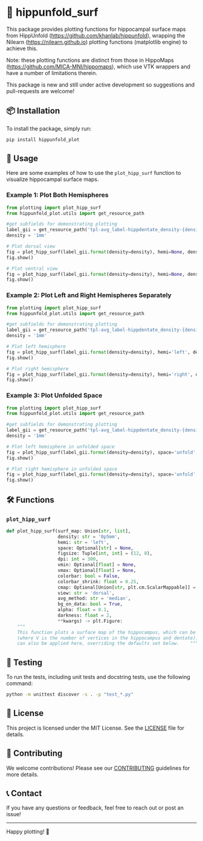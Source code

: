 # 🧠 hippunfold_surf

This package provides plotting functions for hippocampal surface maps from HippUnfold (https://github.com/khanlab/hippunfold), 
wrapping the Nilearn (https://nilearn.github.io) plotting functions (matplotlib engine) to achieve this. 

Note: these plotting functions are distinct from those in HippoMaps (https://github.com/MICA-MNI/hippomaps), which use 
VTK wrappers and have a number of limitations therein. 

This package is new and still under active development so suggestions and pull-requests are welcome!


## 📦 Installation

To install the package, simply run:

```sh
pip install hippunfold_plot
```

## 🚀 Usage

Here are some examples of how to use the `plot_hipp_surf` function to visualize hippocampal surface maps.

### Example 1: Plot Both Hemispheres

```python
from plotting import plot_hipp_surf
from hippunfold_plot.utils import get_resource_path

#get subfields for demonstrating plotting
label_gii = get_resource_path('tpl-avg_label-hippdentate_density-{density}_subfields.label.gii')
density = '1mm'

# Plot dorsal view
fig = plot_hipp_surf(label_gii.format(density=density), hemi=None, density=density, view='dorsal')
fig.show()

# Plot ventral view
fig = plot_hipp_surf(label_gii.format(density=density), hemi=None, density=density, view='ventral')
fig.show()
```

### Example 2: Plot Left and Right Hemispheres Separately

```python
from plotting import plot_hipp_surf
from hippunfold_plot.utils import get_resource_path

#get subfields for demonstrating plotting
label_gii = get_resource_path('tpl-avg_label-hippdentate_density-{density}_subfields.label.gii')
density = '1mm'

# Plot left hemisphere
fig = plot_hipp_surf(label_gii.format(density=density), hemi='left', density=density, view='dorsal')
fig.show()

# Plot right hemisphere
fig = plot_hipp_surf(label_gii.format(density=density), hemi='right', density=density, view='dorsal')
fig.show()
```

### Example 3: Plot Unfolded Space

```python
from plotting import plot_hipp_surf
from hippunfold_plot.utils import get_resource_path

#get subfields for demonstrating plotting
label_gii = get_resource_path('tpl-avg_label-hippdentate_density-{density}_subfields.label.gii')
density = '1mm'

# Plot left hemisphere in unfolded space
fig = plot_hipp_surf(label_gii.format(density=density), space='unfold', hemi='left', density=density, view='dorsal')
fig.show()

# Plot right hemisphere in unfolded space
fig = plot_hipp_surf(label_gii.format(density=density), space='unfold', hemi='right', density=density, view='dorsal')
fig.show()
```

## 🛠️ Functions

### `plot_hipp_surf`

```python
def plot_hipp_surf(surf_map: Union[str, list], 
                   density: str = '0p5mm', 
                   hemi: str = 'left', 
                   space: Optional[str] = None, 
                   figsize: Tuple[int, int] = (12, 8), 
                   dpi: int = 300, 
                   vmin: Optional[float] = None, 
                   vmax: Optional[float] = None, 
                   colorbar: bool = False, 
                   colorbar_shrink: float = 0.25, 
                   cmap: Optional[Union[str, plt.cm.ScalarMappable]] = None, 
                   view: str = 'dorsal', 
                   avg_method: str = 'median', 
                   bg_on_data: bool = True, 
                   alpha: float = 0.1, 
                   darkness: float = 2, 
                   **kwargs) -> plt.Figure:
    """
    This function plots a surface map of the hippocampus, which can be a label-hippdentate shape.gii, func.gii, or a Vx1 array 
    (where V is the number of vertices in the hippocampus and dentate). Any arguments that can be supplied to nilearn's plot_surf() 
    can also be applied here, overriding the defaults set below.    """
```

## 🧪 Testing

To run the tests, including unit tests and docstring tests, use the following command:

```sh
python -m unittest discover -s . -p "test_*.py"
```

## 📄 License

This project is licensed under the MIT License. See the [LICENSE](LICENSE) file for details.

## 🙌 Contributing

We welcome contributions! Please see our [CONTRIBUTING](CONTRIBUTING.md) guidelines for more details.

## 📞 Contact

If you have any questions or feedback, feel free to reach out or post an issue!

---

Happy plotting! 🎉